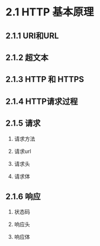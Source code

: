 # 2.1 HTTP 基本原理
## 2.1.1 URI和URL


## 2.1.2 超文本


## 2.1.3 HTTP 和 HTTPS


## 2.1.4 HTTP请求过程


## 2.1.5 请求
1. 请求方法


2. 请求url


3. 请求头


4. 请求体


## 2.1.6 响应
1. 状态码


2. 响应头


3. 响应体

